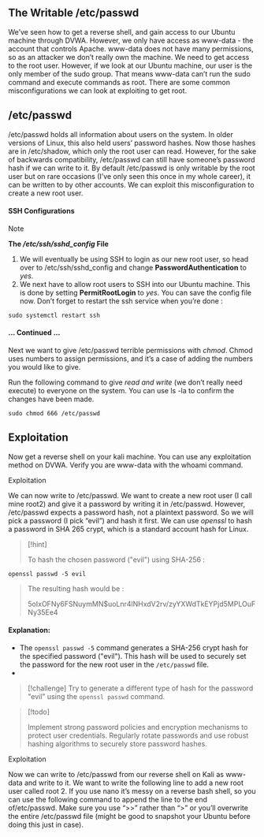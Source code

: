 

## **The Writable /etc/passwd**

We’ve seen how to get a reverse shell, and gain access to our Ubuntu machine through DVWA. However, we only have access as www-data - the account that controls Apache. www-data does not have many permissions, so as an attacker we don’t really own the machine. We need to get access to the root user. However, if we look at our Ubuntu machine, our user is the only member of the sudo group. That means www-data can’t run the sudo command and execute commands as root. There are some common misconfigurations we can look at exploiting to get root.

## /etc/passwd

/etc/passwd holds all information about users on the system. In older versions of Linux, this also held users’ password hashes. Now those hashes are in /etc/shadow, which only the root user can read. However, for the sake of backwards compatibility, /etc/passwd can still have someone’s password hash if we can write to it. By default /etc/passwd is only writable by the root user but on rare occasions (I’ve only seen this once in my whole career), it can be written to by other accounts. We can exploit this misconfiguration to create a new root user.

#### SSH Configurations

>[!note]
>
>**The */etc/ssh/sshd_config* File**
>
>1. We will eventually be using SSH to login as our new root user, so head over to /etc/ssh/sshd_config and change **PasswordAuthentication** to *yes*.
>2. We next have to allow root users to SSH into our Ubuntu machine. This is done by setting **PermitRootLogin** to *yes*. You can save the config file now. Don’t forget to restart the ssh service when you’re done :
>   
	sudo systemctl restart ssh


#### ... Continued ...

Next we want to give /etc/passwd terrible permissions with *chmod*. Chmod uses numbers to assign permissions, and it’s a case of adding the numbers you would like to give.

Run the following command to give *read and write* (we don’t really need execute) to everyone on the system. You can use ls -la to confirm the changes have been made.


	sudo chmod 666 /etc/passwd

## Exploitation

Now get a reverse shell on your kali machine. You can use any exploitation method on DVWA. Verify you are www-data with the whoami command.

Exploitation

We can now write to /etc/passwd. We want to create a new root user (I call mine root2) and give it a password by writing it in /etc/passwd. However, /etc/passwd expects a password hash, not a plaintext password. So we will pick a password (I pick “evil”) and hash it first. We can use *openssl* to hash a password in SHA 265 crypt, which is a standard account hash for Linux.


>[!hint]
>
> To hash the chosen password ("evil") using SHA-256 :  
> 
	openssl passwd -5 evil
>
>The resulting hash would be : 
>
>	$5$oIxOFNy6FSNuymMN$uoLnr4lNHxdV2rv/zyYXWdTkEYPjd5MPLOuFNy35Ee4

#### **Explanation:**

- The `openssl passwd -5` command generates a SHA-256 crypt hash for the specified password ("evil"). This hash will be used to securely set the password for the new root user in the `/etc/passwd` file.
-
>[!challenge]
Try to generate a different type of hash for the password "evil" using the `openssl passwd` command.

>[!todo]
>
>Implement strong password policies and encryption mechanisms to protect user credentials. Regularly rotate passwords and use robust hashing algorithms to securely store password hashes.

Exploitation

Now we can write to /etc/passwd from our reverse shell on Kali as www-data and write to it. We want to write the following line to add a new root user called root 2. If you use nano it’s messy on a reverse bash shell, so you can use the following command to append the line to the end of/etc/passwd. Make sure you use “>>” rather than “>” or you’ll overwrite the entire /etc/passwd file (might be good to snapshot your Ubuntu before doing this just in case).

